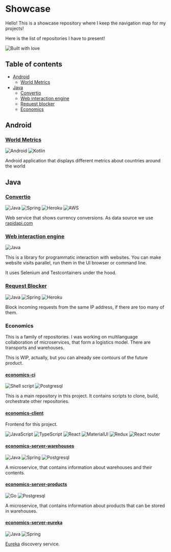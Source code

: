 # Showcase

Hello! This is a showcase repository where I keep the navigation map for my projects!

Here is the list of repositories I have to present!

![Built with love](http://ForTheBadge.com/images/badges/built-with-love.svg)

## Table of contents

- [Android](#Android)
    - [World Metrics](#world-metrics)
- [Java](#Java)
    - [Convertio](#Convertio)
    - [Web interaction engine](#web-interaction-engine)
    - [Request blocker](#request-blocker)
    - [Economics](#Economics)

## Android

### [World Metrics](https://github.com/AlexanderShelyugov/WorldMetrics)

![Android](https://img.shields.io/badge/Android-3DDC84?style=for-the-badge&logo=android&logoColor=white)
![Kotlin](https://img.shields.io/badge/Kotlin-0095D5?&style=for-the-badge&logo=kotlin&logoColor=white)

Android application that displays different metrics about countries around the world

## Java

### [Convertio](https://github.com/AlexanderShelyugov/Convertio)

![Java](https://img.shields.io/badge/Java-ED8B00?style=for-the-badge&logo=java&logoColor=white)
![Spring](https://img.shields.io/badge/Spring-6DB33F?style=for-the-badge&logo=spring&logoColor=white)
![Heroku](https://img.shields.io/badge/Heroku-430098?style=for-the-badge&logo=heroku&logoColor=white)
![AWS](https://img.shields.io/badge/Amazon_AWS-232F3E?style=for-the-badge&logo=amazon-aws&logoColor=white)

Web service that shows currency conversions. As data source we
use [rapidapi.com](https://rapidapi.com/natkapral/api/currency-converter5)

### [Web interaction engine](https://github.com/AlexanderShelyugov/WebInteractionEngine)

![Java](https://img.shields.io/badge/Java-ED8B00?style=for-the-badge&logo=java&logoColor=white)

This is a library for programmatic interaction with websites. You can make website visits parallel, run them in the UI
browser or command line.

It uses Selenium and Testcontainers under the hood.

### [Request Blocker](https://github.com/AlexanderShelyugov/Request_Blocker)

![Java](https://img.shields.io/badge/Java-ED8B00?style=for-the-badge&logo=java&logoColor=white)
![Spring](https://img.shields.io/badge/Spring-6DB33F?style=for-the-badge&logo=spring&logoColor=white)
![Heroku](https://img.shields.io/badge/Heroku-430098?style=for-the-badge&logo=heroku&logoColor=white)

Block incoming requests from the same IP address, if there are too many of them.

### Economics

This is a family of repositories. I was working on multilanguage collaboration of microservices, that form a logistics
model. There are transports and warehouses.

This is WIP, actually, but you can already see contours of the future product.

#### [economics-ci](https://github.com/AlexanderShelyugov/economics-ci)

![Shell script](https://img.shields.io/badge/Shell_Script-121011?style=for-the-badge&logo=gnu-bash&logoColor=white)
![Postgresql](https://img.shields.io/badge/PostgreSQL-316192?style=for-the-badge&logo=postgresql&logoColor=white)

This is a main repository in this project. It contains scripts to clone, build, orchestrate other repositories.

#### [economics-client](https://github.com/AlexanderShelyugov/economics-client)

Frontend for this project.

![JavaScript](https://img.shields.io/badge/JavaScript-F7DF1E?style=for-the-badge&logo=javascript&logoColor=black)
![TypeScript](https://img.shields.io/badge/TypeScript-007ACC?style=for-the-badge&logo=typescript&logoColor=white)
![React](https://img.shields.io/badge/React-20232A?style=for-the-badge&logo=react&logoColor=61DAFB)
![MaterialUI](https://img.shields.io/badge/Material--UI-0081CB?style=for-the-badge&logo=material-ui&logoColor=white)
![Redux](https://img.shields.io/badge/Redux-593D88?style=for-the-badge&logo=redux&logoColor=white)
![React router](https://img.shields.io/badge/React_Router-CA4245?style=for-the-badge&logo=react-router&logoColor=white)

#### [economics-server-warehouses](https://github.com/AlexanderShelyugov/economics-server-warehouses)

![Java](https://img.shields.io/badge/Java-ED8B00?style=for-the-badge&logo=java&logoColor=white)
![Spring](https://img.shields.io/badge/Spring-6DB33F?style=for-the-badge&logo=spring&logoColor=white)
![Postgresql](https://img.shields.io/badge/PostgreSQL-316192?style=for-the-badge&logo=postgresql&logoColor=white)

A microservice, that contains information about warehouses and their contents.

#### [economics-server-products](https://github.com/AlexanderShelyugov/economics-server-products)

![Go](https://img.shields.io/badge/Go-00ADD8?style=for-the-badge&logo=go&logoColor=white)
![Postgresql](https://img.shields.io/badge/PostgreSQL-316192?style=for-the-badge&logo=postgresql&logoColor=white)

A microservice, that contains information about products that can be stored in warehouses.

#### [economics-server-eureka](https://github.com/AlexanderShelyugov/economics-server-eureka)

![Java](https://img.shields.io/badge/Java-ED8B00?style=for-the-badge&logo=java&logoColor=white)
![Spring](https://img.shields.io/badge/Spring-6DB33F?style=for-the-badge&logo=spring&logoColor=white)

[Eureka](https://spring.io/projects/spring-cloud-netflix) discovery service.